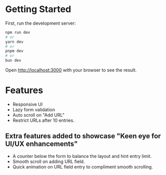 # Getting Started

First, run the development server:

```bash
npm run dev
# or
yarn dev
# or
pnpm dev
# or
bun dev
```

Open [http://localhost:3000](http://localhost:3000) with your browser to see the result.

# Features

- Responsive UI
- Lazy form validation
- Auto scroll on "Add URL"
- Restrict URLs after 10 entries.

## Extra features added to showcase "Keen eye for UI/UX enhancements"
- A counter below the form to balance the layout and hint entry limit.
- Smooth scroll on adding URL field.
- Quick animation on URL field entry to compliment smooth scrolling.
